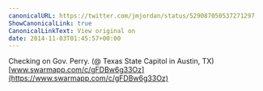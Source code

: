 ```yaml
---
canonicalURL: https://twitter.com/jmjordan/status/529087050537271297
ShowCanonicalLink: true
CanonicalLinkText: View original on
date: 2014-11-03T01:45:57+00:00
---
```

Checking on Gov. Perry. (@ Texas State Capitol in Austin, TX) [www.swarmapp.com/c/gFDBw6g33Oz](https://www.swarmapp.com/c/gFDBw6g33Oz)